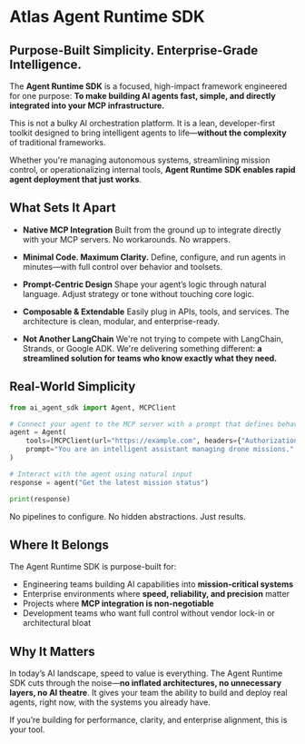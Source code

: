 # Atlas Agent Runtime SDK

## Purpose-Built Simplicity. Enterprise-Grade Intelligence.

The **Agent Runtime SDK** is a focused, high-impact framework engineered for one purpose:
**To make building AI agents fast, simple, and directly integrated into your MCP infrastructure.**

This is not a bulky AI orchestration platform. It is a lean, developer-first toolkit designed to bring intelligent agents to life—**without the complexity** of traditional frameworks.

Whether you're managing autonomous systems, streamlining mission control, or operationalizing internal tools, **Agent Runtime SDK enables rapid agent deployment that just works**.


## What Sets It Apart

* **Native MCP Integration**
  Built from the ground up to integrate directly with your MCP servers. No workarounds. No wrappers.

* **Minimal Code. Maximum Clarity.**
  Define, configure, and run agents in minutes—with full control over behavior and toolsets.

* **Prompt-Centric Design**
  Shape your agent’s logic through natural language. Adjust strategy or tone without touching core logic.

* **Composable & Extendable**
  Easily plug in APIs, tools, and services. The architecture is clean, modular, and enterprise-ready.

* **Not Another LangChain**
  We're not trying to compete with LangChain, Strands, or Google ADK. We're delivering something different:
  **a streamlined solution for teams who know exactly what they need.**


## Real-World Simplicity

```python
from ai_agent_sdk import Agent, MCPClient

# Connect your agent to the MCP server with a prompt that defines behavior
agent = Agent(
    tools=[MCPClient(url="https://example.com", headers={"Authorization": "Bearer <token>"})],
    prompt="You are an intelligent assistant managing drone missions."
)

# Interact with the agent using natural input
response = agent("Get the latest mission status")

print(response)
```

No pipelines to configure. No hidden abstractions. Just results.


## Where It Belongs

The Agent Runtime SDK is purpose-built for:

* Engineering teams building AI capabilities into **mission-critical systems**
* Enterprise environments where **speed, reliability, and precision** matter
* Projects where **MCP integration is non-negotiable**
* Development teams who want full control without vendor lock-in or architectural bloat


## Why It Matters

In today’s AI landscape, speed to value is everything.
The Agent Runtime SDK cuts through the noise—**no inflated architectures, no unnecessary layers, no AI theatre**. It gives your team the ability to build and deploy real agents, right now, with the systems you already have.

If you’re building for performance, clarity, and enterprise alignment, this is your tool.
